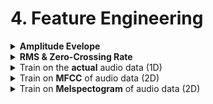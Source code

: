 # 4. Feature Engineering
 
<div style='width:1000px;margin:auto'>
<details><summary><b>Amplitude Evelope</b></summary>
<a href="./0_notebooks/Implementing_the_amplitude_envelope.html">notebook</a>
</details>

<details><summary><b>RMS & Zero-Crossing Rate</b></summary>
<a href="./0_notebooks/RMS_Energy_and_Zero-Crossing_Rate.html">Notebook</a>
</details>

<details><summary>Train on the <b>actual</b> audio data (1D)</summary>
<pre><code># Source: https://www.kaggle.com/fizzbuzz/beginner-s-guide-to-audio-data
import librosa
import numpy as np
import scipy
from keras import losses, models, optimizers
from keras.activations import relu, softmax
from keras.callbacks import (EarlyStopping, LearningRateScheduler,
                             ModelCheckpoint, TensorBoard, ReduceLROnPlateau)
from keras.layers import (Convolution1D, Dense, Dropout, GlobalAveragePooling1D, 
                          GlobalMaxPool1D, Input, MaxPool1D, concatenate)
from keras.utils import Sequence, to_categorical
</code></pre>
<pre><code>class Config(object):
    def __init__(self,
                 sampling_rate=16000, audio_duration=2, n_classes=41,
                 use_mfcc=False, n_folds=10, learning_rate=0.0001, 
                 max_epochs=50, n_mfcc=20):
        self.sampling_rate = sampling_rate
        self.audio_duration = audio_duration
        self.n_classes = n_classes
        self.use_mfcc = use_mfcc
        self.n_mfcc = n_mfcc
        self.n_folds = n_folds
        self.learning_rate = learning_rate
        self.max_epochs = max_epochs

        self.audio_length = self.sampling_rate * self.audio_duration
        if self.use_mfcc:
            self.dim = (self.n_mfcc, 1 + int(np.floor(self.audio_length/512)), 1)
        else:
            self.dim = (self.audio_length, 1)

</code></pre>
<pre><code>class DataGenerator(Sequence):
    def __init__(self, config, data_dir, list_IDs, labels=None, 
                 batch_size=64, preprocessing_fn=lambda x: x):
        self.config = config
        self.data_dir = data_dir
        self.list_IDs = list_IDs
        self.labels = labels
        self.batch_size = batch_size
        self.preprocessing_fn = preprocessing_fn
        self.on_epoch_end()
        self.dim = self.config.dim

    def __len__(self):
        return int(np.ceil(len(self.list_IDs) / self.batch_size))

    def __getitem__(self, index):
        indexes = self.indexes[index*self.batch_size:(index+1)*self.batch_size]
        list_IDs_temp = [self.list_IDs[k] for k in indexes]
        return self.__data_generation(list_IDs_temp)

    def on_epoch_end(self):
        self.indexes = np.arange(len(self.list_IDs))

    def __data_generation(self, list_IDs_temp):
        cur_batch_size = len(list_IDs_temp)
        X = np.empty((cur_batch_size, *self.dim))

        input_length = self.config.audio_length
        for i, ID in enumerate(list_IDs_temp):
            file_path = self.data_dir + ID
            
            # Read and Resample the audio
            data, _ = librosa.core.load(file_path, sr=self.config.sampling_rate,
                                        res_type='kaiser_fast')

            # Random offset / Padding
            if len(data) > input_length:
                max_offset = len(data) - input_length
                offset = np.random.randint(max_offset)
                data = data[offset:(input_length+offset)]
            else:
                if input_length > len(data):
                    max_offset = input_length - len(data)
                    offset = np.random.randint(max_offset)
                else:
                    offset = 0
                data = np.pad(data, (offset, input_length - len(data) - offset), "constant")
                
            # Normalization + Other Preprocessing
            if self.config.use_mfcc:
                data = librosa.feature.mfcc(data, sr=self.config.sampling_rate,
                                                   n_mfcc=self.config.n_mfcc)
                data = np.expand_dims(data, axis=-1)
            else:
                data = self.preprocessing_fn(data)[:, np.newaxis]
            X[i,] = data

        if self.labels is not None:
            y = np.empty(cur_batch_size, dtype=int)
            for i, ID in enumerate(list_IDs_temp):
                y[i] = self.labels[ID]
            return X, to_categorical(y, num_classes=self.config.n_classes)
        else:
            return X

</code></pre>
<pre><code>def audio_norm(data):
    max_data = np.max(data)
    min_data = np.min(data)
    data = (data-min_data)/(max_data-min_data+1e-6)
    return data-0.5
</code></pre>
<pre><code>
def get_1d_conv_model(config):
    
    nclass = config.n_classes
    input_length = config.audio_length
    
    inp = Input(shape=(input_length,1))
    x = Convolution1D(16, 9, activation=relu, padding="valid")(inp)
    x = Convolution1D(16, 9, activation=relu, padding="valid")(x)
    x = MaxPool1D(16)(x)
    x = Dropout(rate=0.1)(x)
    
    x = Convolution1D(32, 3, activation=relu, padding="valid")(x)
    x = Convolution1D(32, 3, activation=relu, padding="valid")(x)
    x = MaxPool1D(4)(x)
    x = Dropout(rate=0.1)(x)
    
    x = Convolution1D(32, 3, activation=relu, padding="valid")(x)
    x = Convolution1D(32, 3, activation=relu, padding="valid")(x)
    x = MaxPool1D(4)(x)
    x = Dropout(rate=0.1)(x)
    
    x = Convolution1D(256, 3, activation=relu, padding="valid")(x)
    x = Convolution1D(256, 3, activation=relu, padding="valid")(x)
    x = GlobalMaxPool1D()(x)
    x = Dropout(rate=0.2)(x)

    x = Dense(64, activation=relu)(x)
    x = Dense(1028, activation=relu)(x)
    out = Dense(nclass, activation=softmax)(x)

    model = models.Model(inputs=inp, outputs=out)
    opt = optimizers.Adam(config.learning_rate)

    model.compile(optimizer=opt, loss=losses.categorical_crossentropy, metrics=['acc'])
    return model
</code></pre>
<pre><code>LABELS = list(train.label.unique())
label_idx = {label: i for i, label in enumerate(LABELS)}
train.set_index("fname", inplace=True)
test.set_index("fname", inplace=True)
train["label_idx"] = train.label.apply(lambda x: label_idx[x])
if not COMPLETE_RUN:
    train = train[:2000]
    test = test[:2000]

config = Config(sampling_rate=16000, audio_duration=2, n_folds=10, learning_rate=0.001)
if not COMPLETE_RUN:
    config = Config(sampling_rate=100, audio_duration=1, n_folds=2, max_epochs=1)
</code></pre>
<pre><code>PREDICTION_FOLDER = "predictions_1d_conv"
if not os.path.exists(PREDICTION_FOLDER):
    os.mkdir(PREDICTION_FOLDER)
if os.path.exists('logs/' + PREDICTION_FOLDER):
    shutil.rmtree('logs/' + PREDICTION_FOLDER)

skf = StratifiedKFold(train.label_idx, n_folds=config.n_folds)

for i, (train_split, val_split) in enumerate(skf):
    train_set = train.iloc[train_split]
    val_set = train.iloc[val_split]
    checkpoint = ModelCheckpoint('best_%d.h5'%i, monitor='val_loss', verbose=1, save_best_only=True)
    early = EarlyStopping(monitor="val_loss", mode="min", patience=5)
    tb = TensorBoard(log_dir='./logs/' + PREDICTION_FOLDER + '/fold_%d'%i, write_graph=True)

    callbacks_list = [checkpoint, early, tb]
    print("Fold: ", i)
    print("#"*50)
    if COMPLETE_RUN:
        model = get_1d_conv_model(config)
    else:
        model = get_1d_dummy_model(config)

    train_generator = DataGenerator(config, '../input/freesound-audio-tagging/audio_train/', train_set.index, 
                                    train_set.label_idx, batch_size=64,
                                    preprocessing_fn=audio_norm)
    val_generator = DataGenerator(config, '../input/freesound-audio-tagging/audio_train/', val_set.index, 
                                  val_set.label_idx, batch_size=64,
                                  preprocessing_fn=audio_norm)

    history = model.fit_generator(train_generator, callbacks=callbacks_list, validation_data=val_generator,
                                  epochs=config.max_epochs, use_multiprocessing=True, workers=6, max_queue_size=20)

    model.load_weights('best_%d.h5'%i)

    # Save train predictions
    train_generator = DataGenerator(config, '../input/freesound-audio-tagging/audio_train/', train.index, batch_size=128,
                                    preprocessing_fn=audio_norm)
    predictions = model.predict_generator(train_generator, use_multiprocessing=True, 
                                          workers=6, max_queue_size=20, verbose=1)
    np.save(PREDICTION_FOLDER + "/train_predictions_%d.npy"%i, predictions)

    # Save test predictions
    test_generator = DataGenerator(config, '../input/freesound-audio-tagging/audio_test/', test.index, batch_size=128,
                                    preprocessing_fn=audio_norm)
    predictions = model.predict_generator(test_generator, use_multiprocessing=True, 
                                          workers=6, max_queue_size=20, verbose=1)
    np.save(PREDICTION_FOLDER + "/test_predictions_%d.npy"%i, predictions)

    # Make a submission file
    top_3 = np.array(LABELS)[np.argsort(-predictions, axis=1)[:, :3]]
    predicted_labels = [' '.join(list(x)) for x in top_3]
    test['label'] = predicted_labels
    test[['label']].to_csv(PREDICTION_FOLDER + "/predictions_%d.csv"%i)

</code></pre>
<pre><code>pred_list = []
for i in range(10):
    pred_list.append(np.load("../input/freesound-prediction-file/test_predictions_%d.npy"%i))
prediction = np.ones_like(pred_list[0])
for pred in pred_list:
    prediction = prediction*pred
prediction = prediction**(1./len(pred_list))
# Make a submission file
top_3 = np.array(LABELS)[np.argsort(-prediction, axis=1)[:, :3]]
predicted_labels = [' '.join(list(x)) for x in top_3]
test = pd.read_csv('../input/freesound-audio-tagging/sample_submission.csv')
test['label'] = predicted_labels
test[['fname', 'label']].to_csv("1d_conv_ensembled_submission.csv", index=False)
</code></pre>
</details>

<details><summary>Train on <b>MFCC</b> of audio data (2D)</summary>
As we have seen in the previous section, our Deep Learning models are powerful enough to classify sounds from the raw audio. We do not require any complex feature engineering. But before the Deep Learning era, people developed techniques to extract features from audio signals. It turns out that these techniques are still useful. One such technique is computing the MFCC (Mel Frquency Cepstral Coefficients) from the raw audio. Before we jump to MFCC, let's talk about extracting features from the sound. <br><br>

If we just want to classify some sound, we should build features that are speaker independent. Any feature that only gives information about the speaker (like the pitch of their voice) will not be helpful for classification. In other words, we should extract features that depend on the "content" of the audio rather than the nature of the speaker. Also, a good feature extraction technique should mimic the human speech perception. We don't hear loudness on a linear scale. If we want to double the perceived loudness of a sound, we have to put 8 times as much energy into it. Instead of a linear scale, our perception system uses a log scale. <br><br>

Taking these things into account, Davis and Mermelstein came up with MFCC in the 1980's. MFCC mimics the logarithmic perception of loudness and pitch of human auditory system and tries to eliminate speaker dependent characteristics by excluding the fundamental frequency and their harmonics. 
<pre><code>import librosa
SAMPLE_RATE = 44100
fname = '../input/freesound-audio-tagging/audio_train/' + '00044347.wav'   # Hi-hat
wav, _ = librosa.core.load(fname, sr=SAMPLE_RATE)
wav = wav[:2*44100]
</code></pre>
<pre><code>mfcc = librosa.feature.mfcc(wav, sr = SAMPLE_RATE, n_mfcc=40)
mfcc.shape
plt.imshow(mfcc, cmap='hot', interpolation='nearest');
</code></pre>
<pre><code>from keras.layers import (Convolution2D, GlobalAveragePooling2D, BatchNormalization, Flatten,
                          GlobalMaxPool2D, MaxPool2D, concatenate, Activation)
from keras.utils import Sequence, to_categorical
from keras import backend as K
</code></pre>
<pre><code>def get_2d_dummy_model(config):
    
    nclass = config.n_classes
    
    inp = Input(shape=(config.dim[0],config.dim[1],1))
    x = GlobalMaxPool2D()(inp)
    out = Dense(nclass, activation=softmax)(x)

    model = models.Model(inputs=inp, outputs=out)
    opt = optimizers.Adam(config.learning_rate)

    model.compile(optimizer=opt, loss=losses.categorical_crossentropy, metrics=['acc'])
    return model


def get_2d_conv_model(config):
    
    nclass = config.n_classes
    
    inp = Input(shape=(config.dim[0],config.dim[1],1))
    x = Convolution2D(32, (4,10), padding="same")(inp)
    x = BatchNormalization()(x)
    x = Activation("relu")(x)
    x = MaxPool2D()(x)
    
    x = Convolution2D(32, (4,10), padding="same")(x)
    x = BatchNormalization()(x)
    x = Activation("relu")(x)
    x = MaxPool2D()(x)
    
    x = Convolution2D(32, (4,10), padding="same")(x)
    x = BatchNormalization()(x)
    x = Activation("relu")(x)
    x = MaxPool2D()(x)
    
    x = Convolution2D(32, (4,10), padding="same")(x)
    x = BatchNormalization()(x)
    x = Activation("relu")(x)
    x = MaxPool2D()(x)

    x = Flatten()(x)
    x = Dense(64)(x)
    x = BatchNormalization()(x)
    x = Activation("relu")(x)
    out = Dense(nclass, activation=softmax)(x)

    model = models.Model(inputs=inp, outputs=out)
    opt = optimizers.Adam(config.learning_rate)

    model.compile(optimizer=opt, loss=losses.categorical_crossentropy, metrics=['acc'])
    return model
</code></pre>
<pre><code>config = Config(sampling_rate=44100, audio_duration=2, n_folds=10, 
                learning_rate=0.001, use_mfcc=True, n_mfcc=40)
if not COMPLETE_RUN:
    config = Config(sampling_rate=44100, audio_duration=2, n_folds=2, 
                    max_epochs=1, use_mfcc=True, n_mfcc=40)
</code></pre>
<pre><code>def prepare_data(df, config, data_dir):
    X = np.empty(shape=(df.shape[0], config.dim[0], config.dim[1], 1))
    input_length = config.audio_length
    for i, fname in enumerate(df.index):
        print(fname)
        file_path = data_dir + fname
        data, _ = librosa.core.load(file_path, sr=config.sampling_rate, res_type="kaiser_fast")

        # Random offset / Padding
        if len(data) > input_length:
            max_offset = len(data) - input_length
            offset = np.random.randint(max_offset)
            data = data[offset:(input_length+offset)]
        else:
            if input_length > len(data):
                max_offset = input_length - len(data)
                offset = np.random.randint(max_offset)
            else:
                offset = 0
            data = np.pad(data, (offset, input_length - len(data) - offset), "constant")

        data = librosa.feature.mfcc(data, sr=config.sampling_rate, n_mfcc=config.n_mfcc)
        data = np.expand_dims(data, axis=-1)
        X[i,] = data
    return X
    
 X_train = prepare_data(train, config, '../input/freesound-audio-tagging/audio_train/')
X_test = prepare_data(test, config, '../input/freesound-audio-tagging/audio_test/')
y_train = to_categorical(train.label_idx, num_classes=config.n_classes)
</code></pre>
<pre><code># Normalization
mean = np.mean(X_train, axis=0)
std = np.std(X_train, axis=0)

X_train = (X_train - mean)/std
X_test = (X_test - mean)/std
</code></pre>
<pre><code>PREDICTION_FOLDER = "predictions_2d_conv"
if not os.path.exists(PREDICTION_FOLDER):
    os.mkdir(PREDICTION_FOLDER)
if os.path.exists('logs/' + PREDICTION_FOLDER):
    shutil.rmtree('logs/' + PREDICTION_FOLDER)

skf = StratifiedKFold(train.label_idx, n_folds=config.n_folds)
for i, (train_split, val_split) in enumerate(skf):
    K.clear_session()
    X, y, X_val, y_val = X_train[train_split], y_train[train_split], X_train[val_split], y_train[val_split]
    checkpoint = ModelCheckpoint('best_%d.h5'%i, monitor='val_loss', verbose=1, save_best_only=True)
    early = EarlyStopping(monitor="val_loss", mode="min", patience=5)
    tb = TensorBoard(log_dir='./logs/' + PREDICTION_FOLDER + '/fold_%i'%i, write_graph=True)
    callbacks_list = [checkpoint, early, tb]
    print("#"*50)
    print("Fold: ", i)
    model = get_2d_conv_model(config)
    history = model.fit(X, y, validation_data=(X_val, y_val), callbacks=callbacks_list, 
                        batch_size=64, epochs=config.max_epochs)
    model.load_weights('best_%d.h5'%i)

    # Save train predictions
    predictions = model.predict(X_train, batch_size=64, verbose=1)
    np.save(PREDICTION_FOLDER + "/train_predictions_%d.npy"%i, predictions)

    # Save test predictions
    predictions = model.predict(X_test, batch_size=64, verbose=1)
    np.save(PREDICTION_FOLDER + "/test_predictions_%d.npy"%i, predictions)

    # Make a submission file
    top_3 = np.array(LABELS)[np.argsort(-predictions, axis=1)[:, :3]]
    predicted_labels = [' '.join(list(x)) for x in top_3]
    test['label'] = predicted_labels
    test[['label']].to_csv(PREDICTION_FOLDER + "/predictions_%d.csv"%i)
</code></pre>
<pre><code>pred_list = []
for i in range(10):
    pred_list.append(np.load("../input/freesound-prediction-data-2d-conv-reduced-lr/test_predictions_%d.npy"%i))
prediction = np.ones_like(pred_list[0])
for pred in pred_list:
    prediction = prediction*pred
prediction = prediction**(1./len(pred_list))
# Make a submission file
top_3 = np.array(LABELS)[np.argsort(-prediction, axis=1)[:, :3]]
predicted_labels = [' '.join(list(x)) for x in top_3]
test = pd.read_csv('../input/freesound-audio-tagging/sample_submission.csv')
test['label'] = predicted_labels
test[['fname', 'label']].to_csv("2d_conv_ensembled_submission.csv", index=False)
</code></pre>
</details>

<details><summary>Train on <b>Melspectogram</b> of audio data (2D)</summary>

</details>

</div>